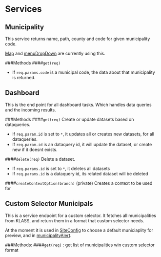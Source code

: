 # Services

## Municipality
This service returns name, path, county and code for given municipality code.

[Map](../src/main/resources/site/parts/map/map.es6) and 
[menuDropDown](../src/main/resources/site/parts/menuDropdown/menuDropdown.es6) are currently using this.

###Methods
####`get(req)` 
- If `req.params.code` is a municipal code, the data about that municipality is returned. 

## Dashboard
This is the end point for all dashboard tasks. Which handles data queries and the incoming results.

###Methods
####`get(req)` 
Create or update datasets based on dataqueries. 
- If `req.param.id` is set to `*`, it updates all or creates new datasets, for all dataqueries. 
- If `req.param.id` is an dataquery id, it will update the dataset, or create new if it doesnt exists.
   
####`delete(req)` 
Delete a dataset.
- If `req.params.id` is set to `*`, it deletes all datasets
- If `req.params.id` is a dataquery id, its related dataset will be deleted
 
####`createContextOption(branch)` (private)
Creates a context to be used for 

## Custom Selector Municipals
This is a service endpoint for a custom selector. It fetches all municipalities 
from KLASS, and return them in a format that custom selector needs.

At the moment it is used in [SiteConfig](../src/main/resources/site/site.xml ) to choose a default municiaplity for preview, and in 
[municipalityAlert](../src/main/resources/site/content-types/municipalityAlert/municipalityAlert.xml). 

###Methods:
####`get(req)` : get list of municipalities win custom selector format
